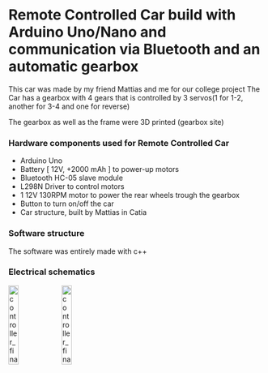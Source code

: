 # Remote Controlled Car build with Arduino Uno/Nano and communication via Bluetooth and an automatic gearbox

This car was made by my friend Mattias and me for our college project
The Car has a gearbox with 4 gears that is controlled by 3 servos(1 for 1-2, another for 3-4 and one for reverse)

The gearbox as well as the frame were 3D printed
(gearbox site)

### Hardware components used for Remote Controlled Car

- Arduino Uno
- Battery [ 12V, +2000 mAh ] to power-up motors
- Bluetooth HC-05 slave module
- L298N Driver to control motors
- 1 12V 130RPM motor to power the rear wheels trough the gearbox
- Button to turn on/off the car
- Car structure, built by Mattias in Catia

### Software structure

The software was entirely made with c++

### Electrical schematics

<img src="doc/img/electric1.jpg" width="20%" alt="controller_final">
<img src="doc/img/electric2.jpg" width="20%" alt="controller_final">




